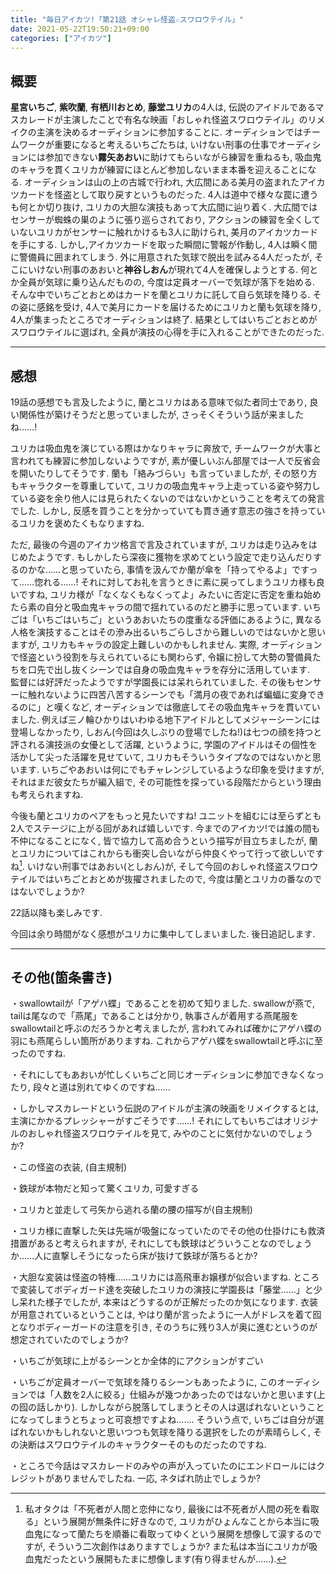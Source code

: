 ```yaml
---
title: "毎日アイカツ!「第21話 オシャレ怪盗☆スワロウテイル」"
date: 2021-05-22T19:50:21+09:00
categories: ["アイカツ"]
---
```

## 概要

**星宮いちご**, **紫吹蘭**, **有栖川おとめ**, **藤堂ユリカ**の4人は, 伝説のアイドルであるマスカレードが主演したことで有名な映画「おしゃれ怪盗スワロウテイル」のリメイクの主演を決めるオーディションに参加することに. オーディションではチームワークが重要になると考えるいちごたちは, いけない刑事の仕事でオーディションには参加できない**霧矢あおい**に助けてもらいながら練習を重ねるも, 吸血鬼のキャラを貫くユリカが練習にほとんど参加しないまま本番を迎えることになる. オーディションは山の上の古城で行われ, 大広間にある美月の盗まれたアイカツカードを怪盗として取り戻すというものだった. 4人は道中で様々な罠に遭うも何とか切り抜け, ユリカの大胆な演技もあって大広間に辿り着く. 大広間ではセンサーが蜘蛛の巣のように張り巡らされており, アクションの練習を全くしていないユリカがセンサーに触れかけるも3人に助けられ, 美月のアイカツカードを手にする. しかし,アイカツカードを取った瞬間に警報が作動し, 4人は瞬く間に警備員に囲まれてしまう. 外に用意された気球で脱出を試みる4人だったが, そこにいけない刑事のあおいと**神谷しおん**が現れて4人を確保しようとする. 何とか全員が気球に乗り込んだものの, 今度は定員オーバーで気球が落下を始める. そんな中でいちごとおとめはカードを蘭とユリカに託して自ら気球を降りる. その姿に感銘を受け, 4人で美月にカードを届けるためにユリカと蘭も気球を降り, 4人が集まったところでオーディションは終了.  結果としてはいちごとおとめがスワロウテイルに選ばれ, 全員が演技の心得を手に入れることができたのだった.

***

## 感想

19話の感想でも言及したように, 蘭とユリカはある意味で似た者同士であり, 良い関係性が築けそうだと思っていましたが, さっそくそういう話が来ましたね……!

ユリカは吸血鬼を演じている際はかなりキャラに奔放で, チームワークが大事と言われても練習に参加しないようですが, 素が優しいぶん部屋では一人で反省会を開いたりしてそうです. 蘭も「絡みづらい」も言っていましたが, その怒り方もキャラクターを尊重していて, ユリカの吸血鬼キャラ上走っている姿や努力している姿を余り他人には見られたくないのではないかということを考えての発言でした. しかし, 反感を買うことを分かっていても貫き通す意志の強さを持っているユリカを褒めたくもなりますね.

ただ, 最後の今週のアイカツ格言で言及されていますが, ユリカは走り込みをはじめたようです. もしかしたら深夜に獲物を求めてという設定で走り込んだりするのかな……と思っていたら, 事情を汲んでか蘭が傘を「持ってやるよ」ですって……惚れる……! それに対してお礼を言うときに素に戻ってしまうユリカ様も良いですね, ユリカ様が「なくなくもなくってよ」みたいに否定に否定を重ね始めたら素の自分と吸血鬼キャラの間で揺れているのだと勝手に思っています. いちごは「いちごはいちご」というあおいたちの度重なる評価にあるように, 異なる人格を演技することはその滲み出るいちごらしさから難しいのではないかと思いますが, ユリカもキャラの設定上難しいのかもしれません. 実際, オーディションで怪盗という役割を与えられているにも関わらず, 令嬢に扮して大勢の警備員たちを口先で出し抜くシーンでは自身の吸血鬼キャラを存分に活用しています.　監督には好評だったようですが学園長には呆れられていました. その後もセンサーに触れないように四苦八苦するシーンでも「満月の夜であれば蝙蝠に変身できるのに」と嘆くなど, オーディションでは徹底してその吸血鬼キャラを貫いていました. 例えば三ノ輪ひかりはいわゆる地下アイドルとしてメジャーシーンには登場しなかったり, しおん(今回は久しぶりの登場でしたね!)は七つの顔を持つと評される演技派の女優として活躍, というように, 学園のアイドルはその個性を活かして尖った活躍を見せていて, ユリカもそういうタイプなのではないかと思います. いちごやあおいは何にでもチャレンジしているような印象を受けますが, それはまだ彼女たちが編入組で, その可能性を探っている段階だからという理由も考えられますね.

今後も蘭とユリカのペアをもっと見たいですね! ユニットを組むには至らずとも2人でステージに上がる回があれば嬉しいです. 今までのアイカツ!では誰の間も不仲になることになく, 皆で協力して高め合うという描写が目立ちましたが, 蘭とユリカについてはこれからも衝突し合いながら仲良くやって行って欲しいですね[^footnote_1]. いけない刑事ではあおい(としおん)が, そして今回のおしゃれ怪盗スワロウテイルではいちごとおとめが抜擢されましたので, 今度は蘭とユリカの番なのではないでしょうか?

22話以降も楽しみです.

今回は余り時間がなく感想がユリカに集中してしまいました. 後日追記します.

***

## その他(箇条書き)

・swallowtailが「アゲハ蝶」であることを初めて知りました. swallowが燕で, tailは尾なので「燕尾」であることは分かり, 執事さんが着用する燕尾服をswallowtailと呼ぶのだろうかと考えましたが, 言われてみれば確かにアゲハ蝶の羽にも燕尾らしい箇所がありますね. これからアゲハ蝶をswallowtailと呼ぶに至ったのですね.

・それにしてもあおいが忙しくいちごと同じオーディションに参加できなくなったり, 段々と道は別れてゆくのですね……

・しかしマスカレードという伝説のアイドルが主演の映画をリメイクするとは, 主演にかかるプレッシャーがすごそうです……! それにしてもいちごはオリジナルのおしゃれ怪盗スワロウテイルを見て, みやのことに気付かないのでしょうか?

・この怪盗の衣装, (自主規制)

・鉄球が本物だと知って驚くユリカ, 可愛すぎる

・ユリカと並走して弓矢から逃れる蘭の腰の描写が(自主規制)

・ユリカ様に直撃した矢は先端が吸盤になっていたのでその他の仕掛けにも救済措置があると考えられますが, それにしても鉄球はどういうことなのでしょうか……人に直撃しそうになったら床が抜けて鉄球が落ちるとか?

・大胆な変装は怪盗の特権……ユリカには高飛車お嬢様が似合いますね. ところで変装してボディガード達を突破したユリカの演技に学園長は「藤堂……」と少し呆れた様子でしたが, 本来はどうするのが正解だったのか気になります. 衣装が用意されているということは, やはり蘭が言ったように一人がドレスを着て囮となりボディーガードの注意を引き, そのうちに残り3人が奥に進むというのが想定されていたのでしょうか?

・いちごが気球に上がるシーンとか全体的にアクションがすごい

・いちごが定員オーバーで気球を降りるシーンもあったように, このオーディションでは「人数を2人に絞る」仕組みが幾つかあったのではないかと思います(上の囮の話しかり). しかしながら脱落してしまうとその人は選ばれないということになってしまうとちょっと可哀想ですよね……. そういう点で, いちごは自分が選ばれないかもしれないと思いつつも気球を降りる選択をしたのが素晴らしく, その決断はスワロウテイルのキャラクターそのものだったのですね.

・ところで今話はマスカレードのみやの声が入っていたのにエンドロールにはクレジットがありませんでしたね. 一応, ネタばれ防止でしょうか?

[^footnote_1]:私オタクは「不死者が人間と恋仲になり, 最後には不死者が人間の死を看取る」という展開が無条件に好きなので, ユリカがひょんなことから本当に吸血鬼になって蘭たちを順番に看取ってゆくという展開を想像して涙するのですが, そういう二次創作はありますでしょうか? また私は本当にユリカが吸血鬼だったという展開もたまに想像します(有り得ませんが……).
